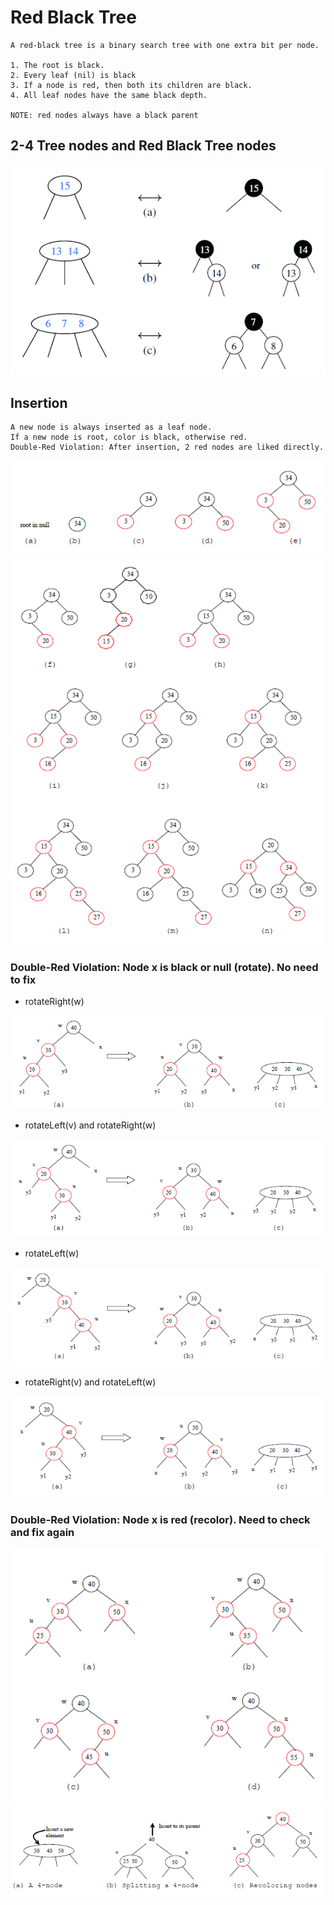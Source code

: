 # Red Black Tree

    A red-black tree is a binary search tree with one extra bit per node.
    
    1. The root is black.
    2. Every leaf (nil) is black
    3. If a node is red, then both its children are black.
    4. All leaf nodes have the same black depth.
    
    NOTE: red nodes always have a black parent 
    
## 2-4 Tree nodes and Red Black Tree nodes   
![RedBlackTreeNode](/images/RedBlackTreeNode.png)

## Insertion
    
    A new node is always inserted as a leaf node.
    If a new node is root, color is black, otherwise red.
    Double-Red Violation: After insertion, 2 red nodes are liked directly.

![DoubleRedInsertion](/images/RedBlackTreeInsertion.png)
![DoubleRedInsertion](/images/RedBlackTreeInsertion2.png)

### Double-Red Violation: Node x is black or null (rotate). No need to fix

* rotateRight(w)
    
![DoubleRedViolation](/images/RedBlackTreeDoubleRedViolation1-1.png)

* rotateLeft(v) and rotateRight(w)

![DoubleRedViolation](/images/RedBlackTreeDoubleRedViolation1-2.png)

* rotateLeft(w)

![DoubleRedViolation](/images/RedBlackTreeDoubleRedViolation1-3.png)

* rotateRight(v) and rotateLeft(w)

![DoubleRedViolation](/images/RedBlackTreeDoubleRedViolation1-4.png)

### Double-Red Violation: Node x is red (recolor). Need to check and fix again
![DoubleRedViolation](/images/RedBlackTreeDoubleRedViolation2-1.png)
![DoubleRedViolation](/images/RedBlackTreeDoubleRedViolation2-2.png)
